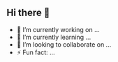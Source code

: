 ## Hi there 👋
- 🔭 I’m currently working on ...
- 🌱 I’m currently learning ...
- 👯 I’m looking to collaborate on ...
- ⚡ Fun fact: ...

